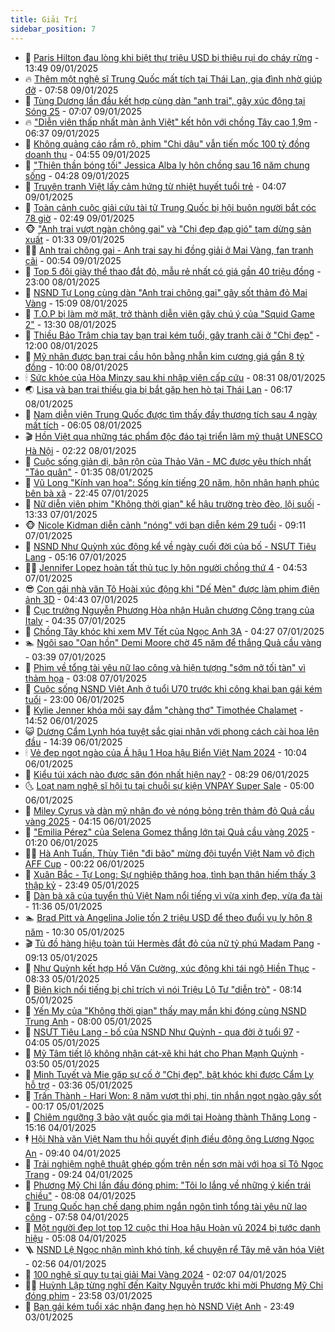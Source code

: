 ```yaml
---
title: Giải Trí
sidebar_position: 7
---
```


<!-- dantri-giai-tri:START -->
- 🤩 [Paris Hilton đau lòng khi biệt thự triệu USD bị thiêu rụi do cháy rừng](https://dantri.com.vn/giai-tri/paris-hilton-dau-long-khi-biet-thu-trieu-usd-bi-thieu-rui-do-chay-rung-20250109173224963.htm) - 13:49 09/01/2025
- 🔥 [Thêm một nghệ sĩ Trung Quốc mất tích tại Thái Lan, gia đình nhờ giúp đỡ](https://dantri.com.vn/giai-tri/them-mot-nghe-si-trung-quoc-mat-tich-tai-thai-lan-gia-dinh-nho-giup-do-20250109110732176.htm) - 07:58 09/01/2025
- 🚀 [Tùng Dương lần đầu kết hợp cùng dàn &quot;anh trai&quot;, gây xúc động tại Sóng 25](https://dantri.com.vn/giai-tri/tung-duong-lan-dau-ket-hop-cung-dan-anh-trai-gay-xuc-dong-tai-song-25-20250109091537741.htm) - 07:07 09/01/2025
- 🔥 [&quot;Diễn viên thấp nhất màn ảnh Việt&quot; kết hôn với chồng Tây cao 1,9m](https://dantri.com.vn/giai-tri/dien-vien-thap-nhat-man-anh-viet-ket-hon-voi-chong-tay-cao-19m-20250109010038396.htm) - 06:37 09/01/2025
- 🌈 [Không quảng cáo rầm rộ, phim &quot;Chị dâu&quot; vẫn tiến mốc 100 tỷ đồng doanh thu](https://dantri.com.vn/giai-tri/khong-quang-cao-ram-ro-phim-chi-dau-van-tien-moc-100-ty-dong-doanh-thu-20250109103737931.htm) - 04:55 09/01/2025
- 📝 [&quot;Thiên thần bóng tối&quot; Jessica Alba ly hôn chồng sau 16 năm chung sống](https://dantri.com.vn/giai-tri/thien-than-bong-toi-jessica-alba-ly-hon-chong-sau-16-nam-chung-song-20250109100315555.htm) - 04:28 09/01/2025
- 💪 [Truyện tranh Việt lấy cảm hứng từ nhiệt huyết tuổi trẻ](https://dantri.com.vn/giai-tri/truyen-tranh-viet-lay-cam-hung-tu-nhiet-huyet-tuoi-tre-20250107110046073.htm) - 04:07 09/01/2025
- 🤡 [Toàn cảnh cuộc giải cứu tài tử Trung Quốc bị hội buôn người bắt cóc 78 giờ](https://dantri.com.vn/giai-tri/toan-canh-cuoc-giai-cuu-tai-tu-trung-quoc-bi-hoi-buon-nguoi-bat-coc-78-gio-20250109090652754.htm) - 02:49 09/01/2025
- 🐵 [&quot;Anh trai vượt ngàn chông gai&quot; và &quot;Chị đẹp đạp gió&quot; tạm dừng sản xuất](https://dantri.com.vn/giai-tri/anh-trai-vuot-ngan-chong-gai-va-chi-dep-dap-gio-tam-dung-san-xuat-20250109074949371.htm) - 01:33 09/01/2025
- 🧑‍🏫 [Anh trai chông gai - Anh trai say hi đồng giải ở Mai Vàng, fan tranh cãi](https://dantri.com.vn/giai-tri/anh-trai-chong-gai-anh-trai-say-hi-dong-giai-o-mai-vang-fan-tranh-cai-20250109071058495.htm) - 00:54 09/01/2025
- 💂 [Top 5 đôi giày thể thao đắt đỏ, mẫu rẻ nhất có giá gần 40 triệu đồng](https://dantri.com.vn/giai-tri/top-5-doi-giay-the-thao-dat-do-mau-re-nhat-co-gia-gan-40-trieu-dong-20241231115140903.htm) - 23:00 08/01/2025
- 🤠 [NSND Tự Long cùng dàn &quot;Anh trai chông gai&quot; gây sốt thảm đỏ Mai Vàng](https://dantri.com.vn/giai-tri/nsnd-tu-long-cung-dan-anh-trai-chong-gai-gay-sot-tham-do-mai-vang-20250108205657254.htm) - 15:09 08/01/2025
- 🫶 [T.O.P bị làm mờ mặt, trở thành diễn viên gây chú ý của &quot;Squid Game 2&quot;](https://dantri.com.vn/giai-tri/top-bi-lam-mo-mat-tro-thanh-dien-vien-gay-chu-y-cua-squid-game-2-20250108085922199.htm) - 13:30 08/01/2025
- 🦏 [Thiều Bảo Trâm chia tay bạn trai kém tuổi, gây tranh cãi ở &quot;Chị đẹp&quot;](https://dantri.com.vn/giai-tri/thieu-bao-tram-chia-tay-ban-trai-kem-tuoi-gay-tranh-cai-o-chi-dep-20250108000823621.htm) - 12:00 08/01/2025
- 🧰 [Mỹ nhân được bạn trai cầu hôn bằng nhẫn kim cương giá gần 8 tỷ đồng](https://dantri.com.vn/giai-tri/my-nhan-duoc-ban-trai-cau-hon-bang-nhan-kim-cuong-gia-gan-8-ty-dong-20250108130805730.htm) - 10:00 08/01/2025
- 🕯 [Sức khỏe của Hòa Minzy sau khi nhập viện cấp cứu](https://dantri.com.vn/giai-tri/suc-khoe-cua-hoa-minzy-sau-khi-nhap-vien-cap-cuu-20250108142805150.htm) - 08:31 08/01/2025
- 🌏 [Lisa và bạn trai thiếu gia bị bắt gặp hẹn hò tại Thái Lan](https://dantri.com.vn/giai-tri/lisa-va-ban-trai-thieu-gia-bi-bat-gap-hen-ho-tai-thai-lan-20250108095709263.htm) - 06:17 08/01/2025
- 🌈 [Nam diễn viên Trung Quốc được tìm thấy đầy thương tích sau 4 ngày mất tích](https://dantri.com.vn/giai-tri/nam-dien-vien-trung-quoc-duoc-tim-thay-day-thuong-tich-sau-4-ngay-mat-tich-20250108122303653.htm) - 06:05 08/01/2025
- 🎬 [Hồn Việt qua những tác phẩm độc đáo tại triển lãm mỹ thuật UNESCO Hà Nội](https://dantri.com.vn/giai-tri/hon-viet-qua-nhung-tac-pham-doc-dao-tai-trien-lam-my-thuat-unesco-ha-noi-20250103175453008.htm) - 02:22 08/01/2025
- 👀 [Cuộc sống giản dị, bận rộn của Thảo Vân - MC được yêu thích nhất &quot;Táo quân&quot;](https://dantri.com.vn/giai-tri/cuoc-song-gian-di-ban-ron-cua-thao-van-mc-duoc-yeu-thich-nhat-tao-quan-20250107165631684.htm) - 01:35 08/01/2025
- 🧰 [Vũ Long &quot;Kính vạn hoa&quot;: Sống kín tiếng 20 năm, hôn nhân hạnh phúc bên bà xã](https://dantri.com.vn/giai-tri/vu-long-kinh-van-hoa-song-kin-tieng-20-nam-hon-nhan-hanh-phuc-ben-ba-xa-20250106220321089.htm) - 22:45 07/01/2025
- 🧰 [Nữ diễn viên phim &quot;Không thời gian&quot; kể hậu trường trèo đèo, lội suối](https://dantri.com.vn/giai-tri/nu-dien-vien-phim-khong-thoi-gian-ke-hau-truong-treo-deo-loi-suoi-20250107163843393.htm) - 13:33 07/01/2025
- 🐵 [Nicole Kidman diễn cảnh &quot;nóng&quot; với bạn diễn kém 29 tuổi](https://dantri.com.vn/giai-tri/nicole-kidman-dien-canh-nong-voi-ban-dien-kem-29-tuoi-20250107120631989.htm) - 09:11 07/01/2025
- 🐘 [NSND Như Quỳnh xúc động kể về ngày cuối đời của bố - NSƯT Tiêu Lang](https://dantri.com.vn/giai-tri/nsnd-nhu-quynh-xuc-dong-ke-ve-ngay-cuoi-doi-cua-bo-nsut-tieu-lang-20250107114126943.htm) - 05:16 07/01/2025
- 🧑‍💻 [Jennifer Lopez hoàn tất thủ tục ly hôn người chồng thứ 4](https://dantri.com.vn/giai-tri/jennifer-lopez-hoan-tat-thu-tuc-ly-hon-nguoi-chong-thu-4-20250107100230583.htm) - 04:53 07/01/2025
- 😎 [Con gái nhà văn Tô Hoài xúc động khi &quot;Dế Mèn&quot; được làm phim điện ảnh 3D](https://dantri.com.vn/giai-tri/con-gai-nha-van-to-hoai-xuc-dong-khi-de-men-duoc-lam-phim-dien-anh-3d-20250107013114111.htm) - 04:43 07/01/2025
- 🧰 [Cục trưởng Nguyễn Phương Hòa nhận Huân chương Công trạng của Italy](https://dantri.com.vn/giai-tri/cuc-truong-nguyen-phuong-hoa-nhan-huan-chuong-cong-trang-cua-italy-20250107104836384.htm) - 04:35 07/01/2025
- 🧰 [Chồng Tây khóc khi xem MV Tết của Ngọc Anh 3A](https://dantri.com.vn/giai-tri/chong-tay-khoc-khi-xem-mv-tet-cua-ngoc-anh-3a-20250107105229061.htm) - 04:27 07/01/2025
- 🏊 [Ngôi sao &quot;Oan hồn&quot; Demi Moore chờ 45 năm để thắng Quả cầu vàng](https://dantri.com.vn/giai-tri/ngoi-sao-oan-hon-demi-moore-cho-45-nam-de-thang-qua-cau-vang-20250106165737998.htm) - 03:39 07/01/2025
- 🌋 [Phim về tổng tài yêu nữ lao công và hiện tượng &quot;sớm nở tối tàn&quot; vì thảm họa](https://dantri.com.vn/giai-tri/phim-ve-tong-tai-yeu-nu-lao-cong-va-hien-tuong-som-no-toi-tan-vi-tham-hoa-20250107021445220.htm) - 03:08 07/01/2025
- 🔭 [Cuộc sống NSND Việt Anh ở tuổi U70 trước khi công khai bạn gái kém tuổi](https://dantri.com.vn/giai-tri/cuoc-song-nsnd-viet-anh-o-tuoi-u70-truoc-khi-cong-khai-ban-gai-kem-tuoi-20250106144727696.htm) - 23:00 06/01/2025
- 📝 [Kylie Jenner khóa môi say đắm &quot;chàng thơ&quot; Timothée Chalamet](https://dantri.com.vn/giai-tri/kylie-jenner-khoa-moi-say-dam-chang-tho-timothee-chalamet-20250106173150071.htm) - 14:52 06/01/2025
- 😺 [Dương Cẩm Lynh hóa tuyệt sắc giai nhân với phong cách cài hoa lên đầu](https://dantri.com.vn/giai-tri/duong-cam-lynh-hoa-tuyet-sac-giai-nhan-voi-phong-cach-cai-hoa-len-dau-20250106140018015.htm) - 14:39 06/01/2025
- 🕯 [Vẻ đẹp ngọt ngào của Á hậu 1 Hoa hậu Biển Việt Nam 2024](https://dantri.com.vn/giai-tri/ve-dep-ngot-ngao-cua-a-hau-1-hoa-hau-bien-viet-nam-2024-20250106164906723.htm) - 10:04 06/01/2025
- 🦄 [Kiểu túi xách nào được săn đón nhất hiện nay?](https://dantri.com.vn/giai-tri/kieu-tui-xach-nao-duoc-san-don-nhat-hien-nay-20241230220914659.htm) - 08:29 06/01/2025
- 🌜 [Loạt nam nghệ sĩ hội tụ tại chuỗi sự kiện VNPAY Super Sale](https://dantri.com.vn/giai-tri/loat-nam-nghe-si-hoi-tu-tai-chuoi-su-kien-vnpay-super-sale-20250106114710237.htm) - 05:00 06/01/2025
- 👹 [Miley Cyrus và dàn mỹ nhân đọ vẻ nóng bỏng trên thảm đỏ Quả cầu vàng 2025](https://dantri.com.vn/giai-tri/miley-cyrus-va-dan-my-nhan-do-ve-nong-bong-tren-tham-do-qua-cau-vang-2025-20250106091834807.htm) - 04:15 06/01/2025
- 🚀 [&quot;Emilia Pérez&quot; của Selena Gomez thắng lớn tại Quả cầu vàng 2025](https://dantri.com.vn/giai-tri/emilia-perez-cua-selena-gomez-thang-lon-tai-qua-cau-vang-2025-20250105213810375.htm) - 01:20 06/01/2025
- 🧑‍💻 [Hà Anh Tuấn, Thùy Tiên &quot;đi bão&quot; mừng đội tuyển Việt Nam vô địch AFF Cup](https://dantri.com.vn/giai-tri/ha-anh-tuan-thuy-tien-di-bao-mung-doi-tuyen-viet-nam-vo-dich-aff-cup-20250106064452782.htm) - 00:22 06/01/2025
- 🦩 [Xuân Bắc - Tự Long: Sự nghiệp thăng hoa, tình bạn thân hiếm thấy 3 thập kỷ](https://dantri.com.vn/giai-tri/xuan-bac-tu-long-su-nghiep-thang-hoa-tinh-ban-than-hiem-thay-3-thap-ky-20250105132640406.htm) - 23:49 05/01/2025
- 💫 [Dàn bà xã của tuyển thủ Việt Nam nổi tiếng vì vừa xinh đẹp, vừa đa tài](https://dantri.com.vn/giai-tri/dan-ba-xa-cua-tuyen-thu-viet-nam-noi-tieng-vi-vua-xinh-dep-vua-da-tai-20250103192215090.htm) - 11:36 05/01/2025
- 🏊 [Brad Pitt và Angelina Jolie tốn 2 triệu USD để theo đuổi vụ ly hôn 8 năm](https://dantri.com.vn/giai-tri/brad-pitt-va-angelina-jolie-ton-2-trieu-usd-de-theo-duoi-vu-ly-hon-8-nam-20250105143416114.htm) - 10:30 05/01/2025
- 🎬 [Tủ đồ hàng hiệu toàn túi Hermès đắt đỏ của nữ tỷ phú Madam Pang](https://dantri.com.vn/giai-tri/tu-do-hang-hieu-toan-tui-hermes-dat-do-cua-nu-ty-phu-madam-pang-20250103104046493.htm) - 09:13 05/01/2025
- 💃 [Như Quỳnh kết hợp Hồ Văn Cường, xúc động khi tái ngộ Hiền Thục](https://dantri.com.vn/giai-tri/nhu-quynh-ket-hop-ho-van-cuong-xuc-dong-khi-tai-ngo-hien-thuc-20250105143639849.htm) - 08:33 05/01/2025
- 🌊 [Biên kịch nổi tiếng bị chỉ trích vì nói Triệu Lộ Tư &quot;diễn trò&quot;](https://dantri.com.vn/giai-tri/bien-kich-noi-tieng-bi-chi-trich-vi-noi-trieu-lo-tu-dien-tro-20250104155347369.htm) - 08:14 05/01/2025
- 🧰 [Yến My của &quot;Không thời gian&quot; thấy may mắn khi đóng cùng NSND Trung Anh](https://dantri.com.vn/giai-tri/yen-my-cua-khong-thoi-gian-thay-may-man-khi-dong-cung-nsnd-trung-anh-20250105022341136.htm) - 08:00 05/01/2025
- 🦣 [NSƯT Tiêu Lang - bố của NSND Như Quỳnh - qua đời ở tuổi 97](https://dantri.com.vn/giai-tri/nsut-tieu-lang-bo-cua-nsnd-nhu-quynh-qua-doi-o-tuoi-97-20250105104921351.htm) - 04:05 05/01/2025
- 🥷 [Mỹ Tâm tiết lộ không nhận cát-xê khi hát cho Phan Mạnh Quỳnh](https://dantri.com.vn/giai-tri/my-tam-tiet-lo-khong-nhan-cat-xe-khi-hat-cho-phan-manh-quynh-20250105080406405.htm) - 03:50 05/01/2025
- 🦏 [Minh Tuyết và Mie gặp sự cố ở &quot;Chị đẹp&quot;, bật khóc khi được Cẩm Ly hỗ trợ](https://dantri.com.vn/giai-tri/minh-tuyet-va-mie-gap-su-co-o-chi-dep-bat-khoc-khi-duoc-cam-ly-ho-tro-20250105080050253.htm) - 03:36 05/01/2025
- 🫶 [Trấn Thành - Hari Won: 8 năm vượt thị phi, tin nhắn ngọt ngào gây sốt](https://dantri.com.vn/giai-tri/tran-thanh-hari-won-8-nam-vuot-thi-phi-tin-nhan-ngot-ngao-gay-sot-20250103110949809.htm) - 00:17 05/01/2025
- 💼 [Chiêm ngưỡng 3 bảo vật quốc gia mới tại Hoàng thành Thăng Long](https://dantri.com.vn/giai-tri/chiem-nguong-3-bao-vat-quoc-gia-moi-tai-hoang-thanh-thang-long-20250104183910162.htm) - 15:16 04/01/2025
- 🕴 [Hội Nhà văn Việt Nam thu hồi quyết định điều động ông Lương Ngọc An](https://dantri.com.vn/giai-tri/hoi-nha-van-viet-nam-thu-hoi-quyet-dinh-dieu-dong-ong-luong-ngoc-an-20250104162301867.htm) - 09:40 04/01/2025
- 🐲 [Trải nghiệm nghệ thuật ghép gốm trên nền sơn mài với họa sĩ Tô Ngọc Trang](https://dantri.com.vn/giai-tri/trai-nghiem-nghe-thuat-ghep-gom-tren-nen-son-mai-voi-hoa-si-to-ngoc-trang-20250104160525970.htm) - 09:24 04/01/2025
- 🐘 [Phương Mỹ Chi lần đầu đóng phim: &quot;Tôi lo lắng về những ý kiến trái chiều&quot;](https://dantri.com.vn/giai-tri/phuong-my-chi-lan-dau-dong-phim-toi-lo-lang-ve-nhung-y-kien-trai-chieu-20250104085557036.htm) - 08:08 04/01/2025
- 🤭 [Trung Quốc hạn chế dạng phim ngắn ngôn tình tổng tài yêu nữ lao công](https://dantri.com.vn/giai-tri/trung-quoc-han-che-dang-phim-ngan-ngon-tinh-tong-tai-yeu-nu-lao-cong-20250104121524982.htm) - 07:58 04/01/2025
- 💯 [Một người đẹp lọt top 12 cuộc thi Hoa hậu Hoàn vũ 2024 bị tước danh hiệu](https://dantri.com.vn/giai-tri/mot-nguoi-dep-lot-top-12-cuoc-thi-hoa-hau-hoan-vu-2024-bi-tuoc-danh-hieu-20250104104342854.htm) - 05:08 04/01/2025
- 🪜 [NSND Lệ Ngọc nhận mình khó tính, kể chuyện rể Tây mê văn hóa Việt](https://dantri.com.vn/giai-tri/nsnd-le-ngoc-nhan-minh-kho-tinh-ke-chuyen-re-tay-me-van-hoa-viet-20250104002459911.htm) - 02:56 04/01/2025
- 👹 [100 nghệ sĩ quy tụ tại giải Mai Vàng 2024](https://dantri.com.vn/giai-tri/100-nghe-si-quy-tu-tai-giai-mai-vang-2024-20250104085701078.htm) - 02:07 04/01/2025
- 🧑‍🏫 [Huỳnh Lập từng nghĩ đến Kaity Nguyễn trước khi mời Phương Mỹ Chi đóng phim](https://dantri.com.vn/giai-tri/huynh-lap-tung-nghi-den-kaity-nguyen-truoc-khi-moi-phuong-my-chi-dong-phim-20250103204904318.htm) - 23:58 03/01/2025
- 🐘 [Bạn gái kém tuổi xác nhận đang hẹn hò NSND Việt Anh](https://dantri.com.vn/giai-tri/ban-gai-kem-tuoi-xac-nhan-dang-hen-ho-nsnd-viet-anh-20250103222722657.htm) - 23:49 03/01/2025<!-- dantri-giai-tri:END -->
